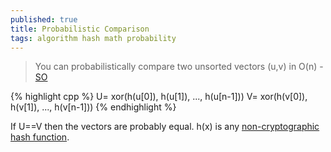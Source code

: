 ```yaml
---
published: true
title: Probabilistic Comparison
tags: algorithm hash math probability
---
```

> You can probabilistically compare two unsorted vectors (u,v) in O(n) - [SO](https://stackoverflow.com/a/17394863/51386)

{% highlight cpp %}
U= xor(h(u[0]), h(u[1]), ..., h(u[n-1]))
V= xor(h(v[0]), h(v[1]), ..., h(v[n-1]))
{% endhighlight %}

If U==V then the vectors are probably equal.
h(x) is any [non-cryptographic hash function](https://en.wikipedia.org/wiki/List_of_hash_functions#Non-cryptographic_hash_functions).

